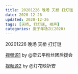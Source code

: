 ```yaml
---
title: 20201226 晚场 天桥 打灯谜 
date: 2020-12-26
updated: 2020-12-26
tags: [天桥, 打灯谜, 相声] 
categories: 庚子年场次(2020) 
---
```

20201226 晚场 天桥 打灯谜 



[视频源1](https://weibo.com/6574451359/JAjgvgmbr) by @栾云平粉丝团后援会

[视频源2](https://weibo.com/1950216183/JAiNTFm0R)  by @灯花映祈安